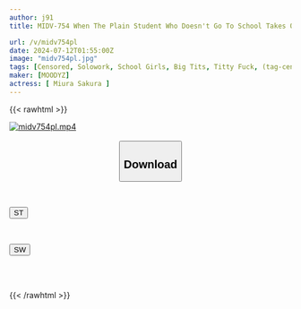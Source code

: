 ```yaml
---
author: j91
title: MIDV-754 When The Plain Student Who Doesn't Go To School Takes Off Her Clothes, She Has A Great Body With Divine Breasts... A Home Visit To Have Sex With Her Working Parents Before They Get Home Sakura Miura

url: /v/midv754pl
date: 2024-07-12T01:55:00Z
image: "midv754pl.jpg"
tags: [Censored, Solowork, School Girls, Big Tits, Titty Fuck, (tag-censored), Toy	]
maker: [MOODYZ]
actress: [ Miura Sakura ]
---
```



{{< rawhtml >}}

<div class="video" data-videoid="Rm109jZXM3SdGVD">
    <a href="javascript:;">
        <img src="/v/midv754pl/midv754pl.jpg" width="WIDTH" height="HEIGHT" alt="midv754pl.mp4" loading="lazy">
    </a>
</div>

<script type="text/javascript" src="https://j91.asia/asset/on-demand-st.js"></script>

<br>
  <link rel="stylesheet" href="https://j91.asia/asset/bs5.css">
  
  <center>
  <button class="btn btn-primary" type="button" data-bs-toggle="collapse" data-bs-target=".multi-collapse" aria-expanded="false" aria-controls="multiCollapseExample1 multiCollapseExample2"><h2>Download</h2></button></center>
</p>
<div class="row">
  <div class="col">
    <div class="collapse multi-collapse" id="multiCollapseExample1">
      <div class="card card-body">
	      	      <br>
<div class="buttons">  
<p><a href="/v/midv754pl/st.html" target="_blank"><button class="btn-hover color-3"><i class="fa fa-download"></i> ST</button></a></p></div>
    </div>
  </div>
</div>
  <div class="col">
    <div class="collapse multi-collapse" id="multiCollapseExample2">
      <div class="card card-body">
	      <br>
<div class="buttons">
<p><a href="/v/midv754pl/sw.html" target="_blank"><button class="btn-hover color-2"><i class="fa fa-download"></i> SW</button></a></p></div>
<br><br>
      </div>
    </div>
  </div>
</div>

{{< /rawhtml >}}